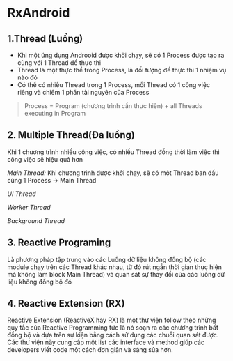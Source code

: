 # RxAndroid
## 1.Thread (Luồng)
- Khi một ứng dụng Androoid được khởi chạy, sẽ có 1 Process được tạo ra cùng với 1 Thread để thực thi
- Thread là một thực thể trong Process, là đối tượng để thực thi 1 nhiệm vụ nào đó
- Có thể có nhiều Thread trong 1 Process, mỗi Thread có 1 công việc riêng và chiếm 1 phần tài nguyên của Process
> Process = Program (chương trình cần thực hiện) + all Threads executing in Program

## 2. Multiple Thread(Đa luồng)
 Khi 1 chương trình nhiều công việc, có nhiều Thread đồng thời làm việc thì công việc sẽ hiệu quả hơn

*Main Thread:* Khi chương trình được khởi chạy, sẽ có một Thread ban đầu cùng 1 Process -> Main Thread

*UI Thread*

*Worker Thread*

*Background Thread*

## 3. Reactive Programing
Là phương pháp tập trung vào các Luồng dữ liệu không đồng bộ (các module chạy trên các Thread khác nhau, từ đó rút ngắn thời gian thực hiện mà không làm block Main Thread) và quan sát sự thay đổi của các luồng dữ liệu không đồng bộ đó

## 4. Reactive Extension (RX)
Reactive Extension (ReactiveX hay RX) là một thư viện follow theo những quy tắc của Reactive Programming tức là nó soạn ra các chương trình bất đồng bộ và dựa trên sự kiện bằng cách sử dụng các chuỗi quan sát được.
Các thư viện này cung cấp một list các interface và method giúp các developers viết code một cách đơn giản và sáng sủa hơn.





